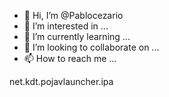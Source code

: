 - 👋 Hi, I’m @Pablocezario
- 👀 I’m interested in ...
- 🌱 I’m currently learning ...
- 💞️ I’m looking to collaborate on ...
- 📫 How to reach me ...

<!---
Pablocezario/Pablocezario is a ✨ special ✨ repository because its `README.md` (this file) appears on your GitHub profile.
You can click the Preview link to take a look at your changes.
--->net.kdt.pojavlauncher.ipa

